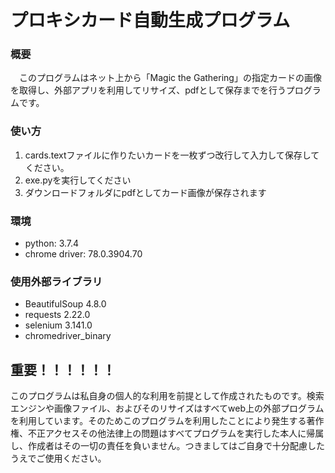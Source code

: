 # プロキシカード自動生成プログラム
### 概要
　このプログラムはネット上から「Magic the Gathering」の指定カードの画像を取得し、外部アプリを利用してリサイズ、pdfとして保存までを行うプログラムです。

### 使い方
  1. cards.textファイルに作りたいカードを一枚ずつ改行して入力して保存してください。
  2. exe.pyを実行してください
  3. ダウンロードフォルダにpdfとしてカード画像が保存されます

### 環境
  * python: 3.7.4
  * chrome driver: 78.0.3904.70

### 使用外部ライブラリ
  * BeautifulSoup 4.8.0
  * requests 2.22.0
  * selenium 3.141.0
  * chromedriver_binary

## 重要！！！！！！
このプログラムは私自身の個人的な利用を前提として作成されたものです。検索エンジンや画像ファイル、およびそのリサイズはすべてweb上の外部プログラムを利用しています。そのためこのプログラムを利用したことにより発生する著作権、不正アクセスその他法律上の問題はすべてプログラムを実行した本人に帰属し、作成者はその一切の責任を負いません。つきましてはご自身で十分配慮したうえでご使用ください。
